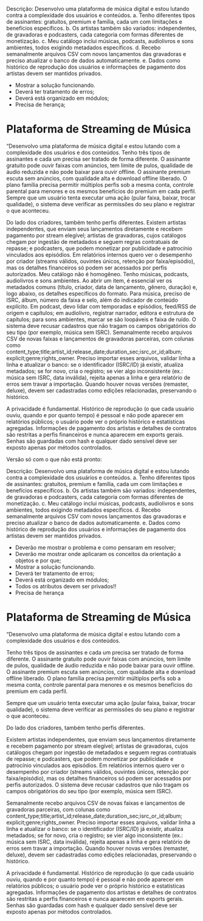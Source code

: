 Descrição: Desenvolvo uma plataforma de música digital e estou lutando contra a complexidade dos usuários e conteúdos. 
a. Tenho diferentes tipos de assinantes: gratuitos, premium e família, cada um com limitações e benefícios específicos. 
b. Os artistas também são variados: independentes, de gravadoras e podcasters, cada categoria com formas diferentes de monetização. 
c. Meu catálogo inclui músicas, podcasts, audiolivros e sons ambientes, todos exigindo metadados específicos. 
d. Recebo semanalmente arquivos CSV com novos lançamentos das gravadoras e preciso atualizar o banco de dados automaticamente. 
e. Dados como histórico de reprodução dos usuários e informações de pagamento dos artistas devem ser mantidos privados.

* Mostrar a solução funcionando.
* Deverá ter tratamento de erros;
* Deverá está organizado em módulos;
* Precisa de herança;

# Plataforma de Streaming de Música

“Desenvolvo uma plataforma de música digital e estou lutando com a complexidade dos usuários e dos conteúdos. Tenho três tipos de assinantes e cada um precisa ser tratado de forma 
diferente. O assinante gratuito pode ouvir faixas com anúncios, tem limite de pulos, qualidade de áudio reduzida e não pode baixar para ouvir offline. O assinante premium escuta sem
anúncios, com qualidade alta e download offline liberado. O plano família precisa permitir múltiplos perfis sob a mesma conta, controle parental para menores e os mesmos benefícios 
do premium em cada perfil. Sempre que um usuário tenta executar uma ação (pular faixa, baixar, trocar qualidade), o sistema deve verificar as permissões do seu plano e registrar o 
que aconteceu.

Do lado dos criadores, também tenho perfis diferentes. Existem artistas independentes, que enviam seus lançamentos diretamente e recebem pagamento por stream elegível; 
artistas de gravadoras, cujos catálogos chegam por ingestão de metadados e seguem regras contratuais de repasse; e podcasters, que podem monetizar por publicidade e patrocínio 
vinculados aos episódios. Em relatórios internos quero ver o desempenho por criador (streams válidos, ouvintes únicos, retenção por faixa/episódio), mas os detalhes financeiros só 
podem ser acessados por perfis autorizados.
Meu catálogo não é homogêneo. Tenho músicas, podcasts, audiolivros e sons ambientes. Ao abrir um item, é essencial ver os metadados comuns (título, criador, data de lançamento, 
gênero, duração) e, logo abaixo, os detalhes específicos do formato. Para música, preciso de ISRC, álbum, número da faixa e selo, além do indicador de conteúdo explícito. 
Em podcast, devo lidar com temporadas e episódios, feed/RSS de origem e capítulos; em audiolivro, registrar narrador, editora e estrutura de capítulos; para sons ambientes, 
marcar se são loopáveis e faixa de ruído. O sistema deve recusar cadastros que não tragam os campos obrigatórios do seu tipo (por exemplo, música sem ISRC).
Semanalmente recebo arquivos CSV de novas faixas e lançamentos de gravadoras parceiras, com colunas como content_type;title;artist_id;release_date;duration_sec;isrc_or_id;album;
explicit;genre;rights_owner. Preciso importar esses arquivos, validar linha a linha e atualizar o banco: se o identificador (ISRC/ID) já existir, atualiza metadados; se for novo,
cria o registro; se vier algo inconsistente (ex.: música sem ISRC, data inválida), rejeita apenas a linha e gera relatório de erros sem travar a importação. Quando houver novas 
versões (remaster, deluxe), devem ser cadastradas como edições relacionadas, preservando o histórico.

A privacidade é fundamental. Histórico de reprodução (o que cada usuário ouviu, quando e por quanto tempo) é pessoal e não pode aparecer em relatórios públicos;
o usuário pode ver o próprio histórico e estatísticas agregadas. Informações de pagamento dos artistas e detalhes de contratos são restritas a perfis financeiros e nunca aparecem
em exports gerais. Senhas são guardadas com hash e qualquer dado sensível deve ser exposto apenas por métodos controlados.


Versão só com o que não está pronto:

Descrição: Desenvolvo uma plataforma de música digital e estou lutando contra a complexidade dos usuários e conteúdos. 
a. Tenho diferentes tipos de assinantes: gratuitos, premium e família, cada um com limitações e benefícios específicos. 
b. Os artistas também são variados: independentes, de gravadoras e podcasters, cada categoria com formas diferentes de monetização. 
c. Meu catálogo inclui músicas, podcasts, audiolivros e sons ambientes, todos exigindo metadados específicos. 
d. Recebo semanalmente arquivos CSV com novos lançamentos das gravadoras e preciso atualizar o banco de dados automaticamente. 
e. Dados como histórico de reprodução dos usuários e informações de pagamento dos artistas devem ser mantidos privados.

* Deverão me mostrar o problema e como pensaram em resolver;
* Deverão me mostrar onde aplicaram os conceitos da orientação a objetos e por que;
* Mostrar a solução funcionando.
* Deverá ter tratamento de erros;
* Deverá está organizado em módulos;
* Todos os atributos devem ser privados!!
* Precisa de herança

# Plataforma de Streaming de Música

“Desenvolvo uma plataforma de música digital e estou lutando com a complexidade dos usuários e dos conteúdos.

Tenho três tipos de assinantes e cada um precisa ser tratado de forma diferente. O assinante gratuito pode ouvir faixas com anúncios, tem limite de pulos,
qualidade de áudio reduzida e não pode baixar para ouvir offline. O assinante premium escuta sem anúncios, com qualidade alta e download offline liberado. O plano família 
precisa permitir múltiplos perfis sob a mesma conta, controle parental para menores e os mesmos benefícios do premium em cada perfil. 

Sempre que um usuário tenta executar uma ação (pular faixa, baixar, trocar qualidade), o sistema deve verificar as permissões do seu plano e registrar o que aconteceu.

Do lado dos criadores, também tenho perfis diferentes. 

Existem artistas independentes, que enviam seus lançamentos diretamente e recebem pagamento por stream elegível; artistas de gravadoras, cujos catálogos chegam por ingestão de
metadados e seguem regras contratuais de repasse; e podcasters, que podem monetizar por publicidade e patrocínio vinculados aos episódios. Em relatórios internos quero ver o 
desempenho por criador (streams válidos, ouvintes únicos, retenção por faixa/episódio), mas os detalhes financeiros só podem ser acessados por perfis autorizados.
O sistema deve recusar cadastros que não tragam os campos obrigatórios do seu tipo (por exemplo, música sem ISRC).

Semanalmente recebo arquivos CSV de novas faixas e lançamentos de gravadoras parceiras, com colunas como content_type;title;artist_id;release_date;duration_sec;isrc_or_id;album;
explicit;genre;rights_owner. Preciso importar esses arquivos, validar linha a linha e atualizar o banco: se o identificador (ISRC/ID) já existir, atualiza metadados; se for 
novo, cria o registro; se vier algo inconsistente (ex.: música sem ISRC, data inválida), rejeita apenas a linha e gera relatório de erros sem travar a importação.
Quando houver novas versões (remaster, deluxe), devem ser cadastradas como edições relacionadas, preservando o histórico.

A privacidade é fundamental. Histórico de reprodução (o que cada usuário ouviu, quando e por quanto tempo) é pessoal e não pode aparecer em relatórios públicos; o usuário pode 
ver o próprio histórico e estatísticas agregadas. Informações de pagamento dos artistas e detalhes de contratos são restritas a perfis financeiros e nunca aparecem em exports 
gerais. Senhas são guardadas com hash e qualquer dado sensível deve ser exposto apenas por métodos controlados.